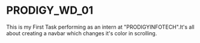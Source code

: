 # PRODIGY_WD_01

This is my First Task performing as an intern at "PRODIGYINFOTECH".It's all about creating a navbar which changes it's color in scrolling.
